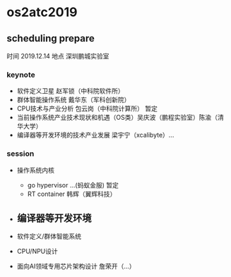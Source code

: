 # os2atc2019

## scheduling prepare
时间 2019.12.14
地点 深圳鹏城实验室
 
### keynote
 - 软件定义卫星 赵军锁（中科院软件所） 
 - 群体智能操作系统 戴华东（军科创新院）
 - CPU技术与产业分析 包云岗（中科院计算所） 暂定 
 - 当前操作系统产业技术现状和机遇（OS类）吴庆波（鹏程实验室）陈渝（清华大学） 
 - 编译器等开发环境的技术产业发展 梁宇宁（xcalibyte）...

### session
 - 操作系统内核
   - go hypervisor ...(蚂蚁金服)  暂定
   - RT container 韩辉（翼辉科技）

 - 编译器等开发环境
   - 
   
 - 软件定义/群体智能系统
 - CPU/NPU设计
  - 面向AI领域专用芯片架构设计 詹荣开（...）

